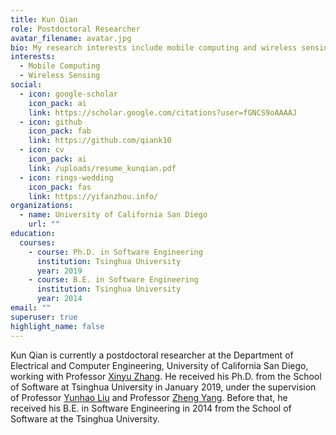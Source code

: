 ```yaml
---
title: Kun Qian
role: Postdoctoral Researcher
avatar_filename: avatar.jpg
bio: My research interests include mobile computing and wireless sensing
interests:
  - Mobile Computing
  - Wireless Sensing
social:
  - icon: google-scholar
    icon_pack: ai
    link: https://scholar.google.com/citations?user=fGNCS9oAAAAJ
  - icon: github
    icon_pack: fab
    link: https://github.com/qiank10
  - icon: cv
    icon_pack: ai
    link: /uploads/resume_kunqian.pdf
  - icon: rings-wedding
    icon_pack: fas
    link: https://yifanzhou.info/
organizations:
  - name: University of California San Diego
    url: ""
education:
  courses:
    - course: Ph.D. in Software Engineering
      institution: Tsinghua University
      year: 2019
    - course: B.E. in Software Engineering
      institution: Tsinghua University
      year: 2014
email: ""
superuser: true
highlight_name: false
---
```

Kun Qian is currently a postdoctoral researcher at the Department of Electrical and Computer Engineering, University of California San Diego, working with Professor [Xinyu Zhang](http://xyzhang.ucsd.edu/). He received his Ph.D. from the School of Software at Tsinghua University in January 2019, under the supervision of Professor [Yunhao Liu](http://www.cse.msu.edu/~liuyunha/) and Professor [Zheng Yang](http://tns.thss.tsinghua.edu.cn/~yangzheng/). Before that, he received his B.E. in Software Engineering in 2014 from the School of Software at the Tsinghua University.
